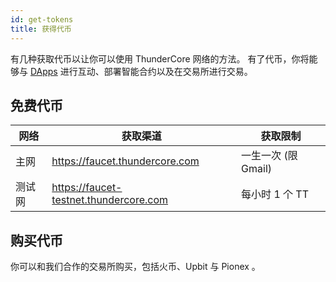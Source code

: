 ```yaml
---
id: get-tokens
title: 获得代币
---
```

有几种获取代币以让你可以使用 ThunderCore 网络的方法。 有了代币，你将能够与 [DApps](https://www.thundercore.com/dapps) 进行互动、部署智能合约以及在交易所进行交易。 

## 免费代币

网络|获取渠道                       	   |获取限制
-------|-----------------------------------|----------
主网|https://faucet.thundercore.com|一生一次 (限 Gmail)
测试网|https://faucet-testnet.thundercore.com|每小时 1 个 TT

## 购买代币

你可以和我们合作的交易所购买，包括火币、Upbit 与 Pionex 。
